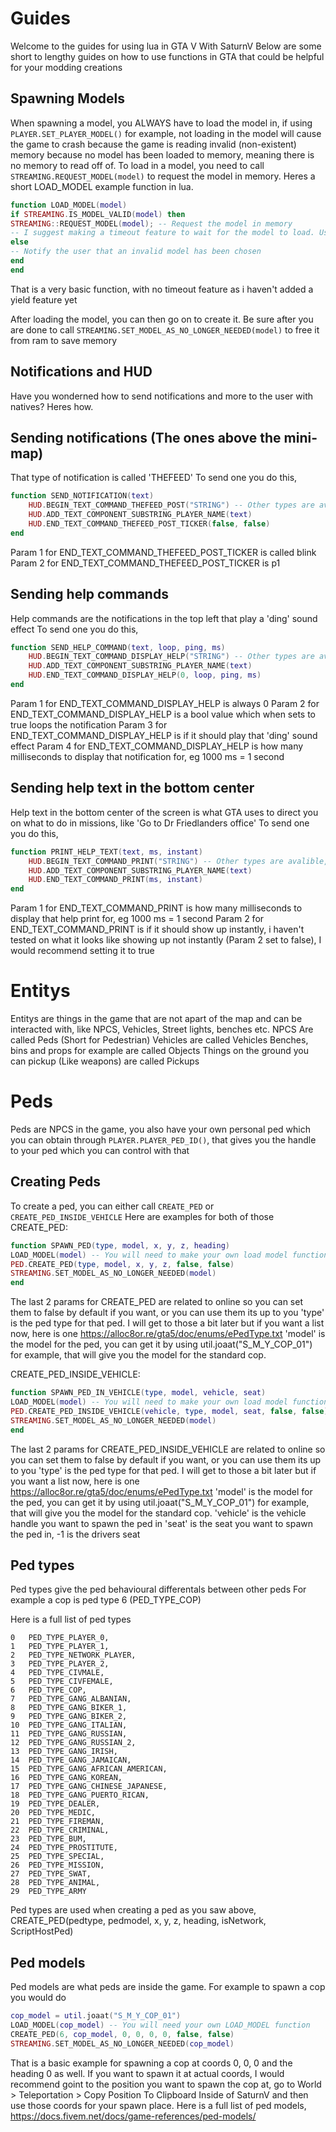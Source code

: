# Guides
Welcome to the guides for using lua in GTA V With SaturnV
Below are some short to lengthy guides on how to use functions in GTA that could be helpful for your modding creations

## Spawning Models
When spawning a model, you ALWAYS have to load the model in, if using ```PLAYER.SET_PLAYER_MODEL()``` for example, not loading in the model will cause the game to crash because the game is reading invalid (non-existent) memory because no model has been loaded to memory, meaning there is no memory to read off of.
To load in a model, you need to call ```STREAMING.REQUEST_MODEL(model)``` to request the model in memory. Heres a short LOAD_MODEL example function in lua.
```lua
function LOAD_MODEL(model)
if STREAMING.IS_MODEL_VALID(model) then
STREAMING::REQUEST_MODEL(model); -- Request the model in memory
-- I suggest making a timeout feature to wait for the model to load. Usually it will only take a couple of milliseconds to load, it all depends on your PC
else
-- Notify the user that an invalid model has been chosen
end
end
```
That is a very basic function, with no timeout feature as i haven't added a yield feature yet

After loading the model, you can then go on to create it. Be sure after you are done to call ```STREAMING.SET_MODEL_AS_NO_LONGER_NEEDED(model)``` to free it from ram to save memory

## Notifications and HUD
Have you wonderned how to send notifications and more to the user with natives? Heres how.

## Sending notifications (The ones above the mini-map)
That type of notification is called 'THEFEED'
To send one you do this,
```lua
function SEND_NOTIFICATION(text)
    HUD.BEGIN_TEXT_COMMAND_THEFEED_POST("STRING") -- Other types are avalible, see https://nativedb.scheenen.dev/natives for more info
    HUD.ADD_TEXT_COMPONENT_SUBSTRING_PLAYER_NAME(text)
    HUD.END_TEXT_COMMAND_THEFEED_POST_TICKER(false, false)
end
```
Param 1 for END_TEXT_COMMAND_THEFEED_POST_TICKER is called blink
Param 2 for END_TEXT_COMMAND_THEFEED_POST_TICKER is p1

## Sending help commands
Help commands are the notifications in the top left that play a 'ding' sound effect
To send one you do this,
```lua
function SEND_HELP_COMMAND(text, loop, ping, ms)
    HUD.BEGIN_TEXT_COMMAND_DISPLAY_HELP("STRING") -- Other types are avalible, see https://nativedb.scheenen.dev/natives for more info
    HUD.ADD_TEXT_COMPONENT_SUBSTRING_PLAYER_NAME(text)
    HUD.END_TEXT_COMMAND_DISPLAY_HELP(0, loop, ping, ms)
end
```
Param 1 for END_TEXT_COMMAND_DISPLAY_HELP is always 0
Param 2 for END_TEXT_COMMAND_DISPLAY_HELP is a bool value which when sets to true loops the notification
Param 3 for END_TEXT_COMMAND_DISPLAY_HELP is if it should play that 'ding' sound effect
Param 4 for END_TEXT_COMMAND_DISPLAY_HELP is how many milliseconds to display that notification for, eg 1000 ms = 1 second

## Sending help text in the bottom center
Help text in the bottom center of the screen is what GTA uses to direct you on what to do in missions, like 'Go to Dr Friedlanders office'
To send one you do this,
```lua
function PRINT_HELP_TEXT(text, ms, instant)
    HUD.BEGIN_TEXT_COMMAND_PRINT("STRING") -- Other types are avalible, see https://nativedb.scheenen.dev/natives for more info
    HUD.ADD_TEXT_COMPONENT_SUBSTRING_PLAYER_NAME(text)
    HUD.END_TEXT_COMMAND_PRINT(ms, instant)
end
```
Param 1 for END_TEXT_COMMAND_PRINT is how many milliseconds to display that help print for, eg 1000 ms = 1 second
Param 2 for END_TEXT_COMMAND_PRINT is if it should show up instantly, i haven't tested on what it looks like showing up not instantly (Param 2 set to false), I would recommend setting it to true

# Entitys
Entitys are things in the game that are not apart of the map and can be interacted with, like NPCS, Vehicles, Street lights, benches etc.
NPCS Are called Peds (Short for Pedestrian)
Vehicles are called Vehicles
Benches, bins and props for example are called Objects
Things on the ground you can pickup (Like weapons) are called Pickups

# Peds
Peds are NPCS in the game, you also have your own personal ped which you can obtain through ```PLAYER.PLAYER_PED_ID()```, that gives you the handle to your ped which you can control with that

## Creating Peds

To create a ped, you can either call ```CREATE_PED``` or ```CREATE_PED_INSIDE_VEHICLE```
Here are examples for both of those
CREATE_PED:
```lua
function SPAWN_PED(type, model, x, y, z, heading)
LOAD_MODEL(model) -- You will need to make your own load model function
PED.CREATE_PED(type, model, x, y, z, false, false)
STREAMING.SET_MODEL_AS_NO_LONGER_NEEDED(model)
end
```
The last 2 params for CREATE_PED are related to online so you can set them to false by default if you want, or you can use them its up to you
'type' is the ped type for that ped. I will get to those a bit later but if you want a list now, here is one https://alloc8or.re/gta5/doc/enums/ePedType.txt
'model' is the model for the ped, you can get it by using util.joaat("S_M_Y_COP_01") for example, that will give you the model for the standard cop.

CREATE_PED_INSIDE_VEHICLE:
```lua
function SPAWN_PED_IN_VEHICLE(type, model, vehicle, seat)
LOAD_MODEL(model) -- You will need to make your own load model function
PED.CREATE_PED_INSIDE_VEHICLE(vehicle, type, model, seat, false, false)
STREAMING.SET_MODEL_AS_NO_LONGER_NEEDED(model)
end
```
The last 2 params for CREATE_PED_INSIDE_VEHICLE are related to online so you can set them to false by default if you want, or you can use them its up to you
'type' is the ped type for that ped. I will get to those a bit later but if you want a list now, here is one https://alloc8or.re/gta5/doc/enums/ePedType.txt
'model' is the model for the ped, you can get it by using util.joaat("S_M_Y_COP_01") for example, that will give you the model for the standard cop.
'vehicle' is the vehicle handle you want to spawn the ped in
'seat' is the seat you want to spawn the ped in, -1 is the drivers seat

## Ped types
Ped types give the ped behavioural differentals between other peds
For example a cop is ped type 6 (PED_TYPE_COP)

Here is a full list of ped types
```
0	PED_TYPE_PLAYER_0,
1	PED_TYPE_PLAYER_1,
2	PED_TYPE_NETWORK_PLAYER,
3	PED_TYPE_PLAYER_2,
4	PED_TYPE_CIVMALE,
5	PED_TYPE_CIVFEMALE,
6	PED_TYPE_COP,
7	PED_TYPE_GANG_ALBANIAN,
8	PED_TYPE_GANG_BIKER_1,
9	PED_TYPE_GANG_BIKER_2,
10	PED_TYPE_GANG_ITALIAN,
11	PED_TYPE_GANG_RUSSIAN,
12	PED_TYPE_GANG_RUSSIAN_2,
13	PED_TYPE_GANG_IRISH,
14	PED_TYPE_GANG_JAMAICAN,
15	PED_TYPE_GANG_AFRICAN_AMERICAN,
16	PED_TYPE_GANG_KOREAN,
17	PED_TYPE_GANG_CHINESE_JAPANESE,
18	PED_TYPE_GANG_PUERTO_RICAN,
19	PED_TYPE_DEALER,
20	PED_TYPE_MEDIC,
21	PED_TYPE_FIREMAN,
22	PED_TYPE_CRIMINAL,
23	PED_TYPE_BUM,
24	PED_TYPE_PROSTITUTE,
25	PED_TYPE_SPECIAL,
26	PED_TYPE_MISSION,
27	PED_TYPE_SWAT,
28	PED_TYPE_ANIMAL,
29	PED_TYPE_ARMY
```
Ped types are used when creating a ped as you saw above, CREATE_PED(pedtype, pedmodel, x, y, z, heading, isNetwork, ScriptHostPed)

## Ped models
Ped models are what peds are inside the game. For example to spawn a cop you would do
```lua
cop_model = util.joaat("S_M_Y_COP_01")
LOAD_MODEL(cop_model) -- You will need your own LOAD_MODEL function
CREATE_PED(6, cop_model, 0, 0, 0, 0, false, false)
STREAMING.SET_MODEL_AS_NO_LONGER_NEEDED(cop_model)
```
That is a basic example for spawning a cop at coords 0, 0, 0 and the heading 0 as well. If you want to spawn it at actual coords, I would recommend goint to the position you want to spawn the cop at, go to  World > Teleportation > Copy Position To Clipboard Inside of SaturnV and then use those coords for your spawn place.
Here is a full list of ped models, https://docs.fivem.net/docs/game-references/ped-models/
